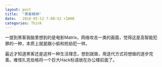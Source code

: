 ```yaml
---
layout: post
title:  "黑客精神"
date:   2016-05-12 7:00:52 +1000
categories: Think
---
```


一提到黑客我脑里想到的是电影Matrix，网络攻击一类的画面，觉得这是高智能犯罪的一种，本质上就是跟小偷和抢劫犯一样。

最近才知道黑客还是这样一种生活理念，想到就做，用迭代方式将想做的逐步完善。难怪扎克伯格将一个巨大Hack标语放在办公楼前面了。